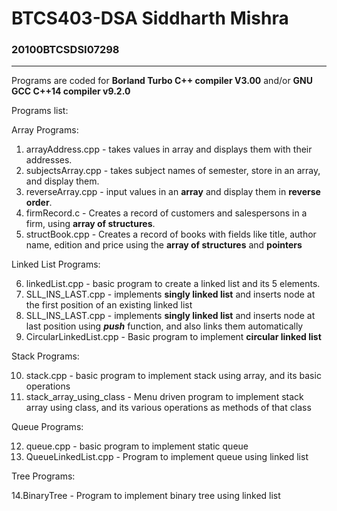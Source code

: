 # BTCS403-DSA Siddharth Mishra
<h3>20100BTCSDSI07298 </h3> <hr>

Programs are coded for **Borland Turbo C++ compiler V3.00** and/or **GNU GCC C++14 compiler v9.2.0**

Programs list: 

Array Programs: 

1. arrayAddress.cpp - takes values in array and displays them with their addresses.
2. subjectsArray.cpp - takes subject names of semester, store in an array, and display them.
3. reverseArray.cpp - input values in an **array** and display them in **reverse order**.
4. firmRecord.c - Creates a record of customers and salespersons in a firm, using **array of structures**.
5. structBook.cpp - Creates a record of books with fields like title, author name, edition and price using the **array of structures** and **pointers**

Linked List Programs: 

6. linkedList.cpp - basic program to create a linked list and its 5 elements.
7. SLL_INS_LAST.cpp - implements **singly linked list** and inserts node at the first position of an existing linked list
8. SLL_INS_LAST.cpp - implements **singly linked list** and inserts node at last position using ***push*** function, and also links them automatically
9. CircularLinkedList.cpp - Basic program to implement **circular linked list**

Stack Programs: 

10. stack.cpp - basic program to implement stack using array, and its basic operations
11. stack_array_using_class - Menu driven program to implement stack array using class, and its various operations as methods of that class

Queue Programs:

12. queue.cpp - basic program to implement static queue
13. QueueLinkedList.cpp - Program to implement queue using linked list

Tree Programs:

14.BinaryTree - Program to implement binary tree using linked list
